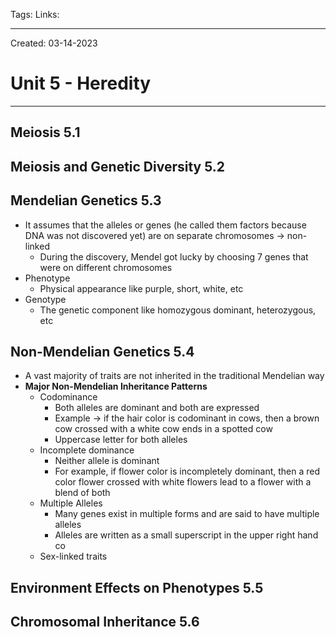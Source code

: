 Tags:
Links: 

---
Created: 03-14-2023
# Unit 5 - Heredity
---

## Meiosis 5.1

## Meiosis and Genetic Diversity 5.2

## Mendelian Genetics 5.3
- It assumes that the alleles or genes (he called them factors because DNA was not discovered yet) are on separate chromosomes → non-linked
	- During the discovery, Mendel got lucky by choosing 7 genes that were on different chromosomes
- Phenotype
	- Physical appearance like purple, short, white, etc
- Genotype
	- The genetic component like homozygous dominant, heterozygous, etc
## Non-Mendelian Genetics 5.4
- A vast majority of traits are not inherited in the traditional Mendelian way
- **Major Non-Mendelian Inheritance Patterns**
	- Codominance
		- Both alleles are dominant and both are expressed
		- Example → if the hair color is codominant in cows, then a brown cow crossed with a white cow ends in a spotted cow
		- Uppercase letter for both alleles
	- Incomplete dominance
		- Neither allele is dominant
		- For example, if flower color is incompletely dominant, then a red color flower crossed with white flowers lead to a flower with a blend of both
	- Multiple Alleles
		- Many genes exist in multiple forms and are said to have multiple alleles
		- Alleles are written as a small superscript in the upper right hand co
	- Sex-linked traits
## Environment Effects on Phenotypes 5.5

## Chromosomal Inheritance 5.6
